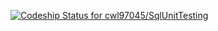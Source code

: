 [ ![Codeship Status for cwl97045/SqlUnitTesting](https://codeship.io/projects/f6e50f10-1e81-0132-f500-3e933e9d9e06/status)](https://codeship.io/projects/35544)
